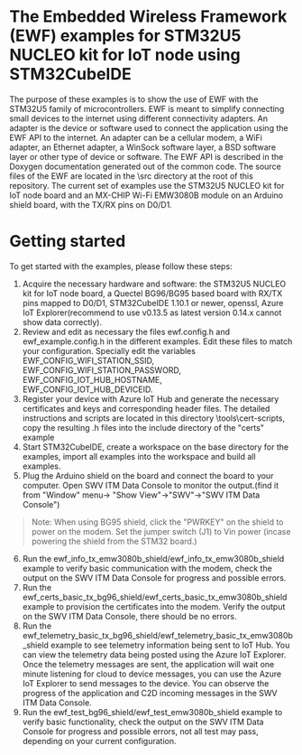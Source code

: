 # The Embedded Wireless Framework (EWF) examples for STM32U5 NUCLEO kit for IoT node using STM32CubeIDE
The purpose of these examples is to show the use of EWF with the STM32U5 family of microcontrollers.
EWF is meant to simplify connecting small devices to the internet using different connectivity adapters.
An adapter is the device or software used to connect the application using the EWF API to the internet.
An adapter can be a cellular modem, a WiFi adapter, an Ethernet adapter, a WinSock software layer, a BSD software layer or other type of device or software.
The EWF API is described in the Doxygen documentation generated out of the common code.
The source files of the EWF are located in the \src directory at the root of this repository.
The current set of examples use the STM32U5 NUCLEO kit for IoT node board and an MX-CHIP Wi-Fi EMW3080B module on an Arduino shield board, with the TX/RX pins on D0/D1.

# Getting started
To get started with the examples, please follow these steps:
1. Acquire the necessary hardware and software: the STM32U5 NUCLEO kit for IoT node board, a Quectel BG96/BG95 based board with RX/TX pins mapped to D0/D1, STM32CubeIDE 1.10.1 or newer, openssl, Azure IoT Explorer(recommend to use v0.13.5 as latest version 0.14.x cannot show data correctly).
2. Review and edit as necessary the files ewf.config.h and ewf_example.config.h in the different examples. Edit these files to match your configuration. Specially edit the variables EWF_CONFIG_WIFI_STATION_SSID, EWF_CONFIG_WIFI_STATION_PASSWORD, EWF_CONFIG_IOT_HUB_HOSTNAME, EWF_CONFIG_IOT_HUB_DEVICEID.
3. Register your device with Azure IoT Hub and generate the necessary certificates and keys and corresponding header files. The detailed instructions and scripts are located in this directory \tools\cert-scripts, copy the resulting .h files into the include directory of the "certs" example
4. Start STM32CubeIDE, create a workspace on the base directory for the examples, import all examples into the workspace and build all examples.
5. Plug the Arduino shield on the board and connect the board to your computer. Open SWV ITM Data Console to monitor the output.(find it from "Window" menu-> "Show View"->"SWV"->"SWV ITM Data Console")
> Note: When using BG95 shield, click the "PWRKEY" on the shield to power on the modem. Set the jumper switch (J1) to Vin power (incase powering the shield from the STM32 board.)
6.  Run the ewf_info_tx_emw3080b_shield/ewf_info_tx_emw3080b_shield example to verify basic communication with the modem, check the output on the SWV ITM Data Console for progress and possible errors.
7. Run the ewf_certs_basic_tx_bg96_shield/ewf_certs_basic_tx_emw3080b_shield example to provision the certificates into the modem. Verify the output on the SWV ITM Data Console, there should be no errors.
8. Run the ewf_telemetry_basic_tx_bg96_shield/ewf_telemetry_basic_tx_emw3080b_shield example to see telemetry information being sent to IoT Hub. You can view the telemetry data being posted using the Azure IoT Explorer. Once the telemetry messages are sent, the application will wait one minute listening for cloud to device messages, you can use the Azure IoT Explorer to send messages to the device. You can observe the progress of the application and C2D incoming messages in the SWV ITM Data Console.
9. Run the ewf_test_bg96_shield/ewf_test_emw3080b_shield example to verify basic functionality, check the output on the SWV ITM Data Console for progress and possible errors, not all test may pass, depending on your current configuration.
